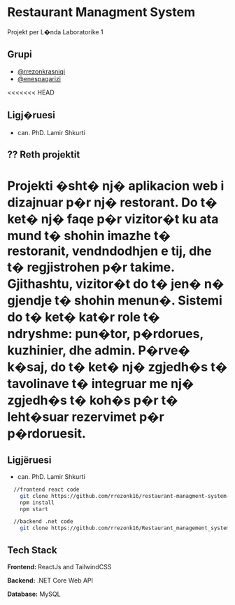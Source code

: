 # Restaurant Managment System

Projekt per L�nda Laboratorike 1

## Grupi

- [@rrezonkrasniqi](https://www.github.com/rrezonk16)
- [@enespaqarizi](https://github.com/YyepPo)

<<<<<<< HEAD
## Ligj�ruesi

- can. PhD. Lamir Shkurti
## ?? Reth projektit

Projekti �sht� nj� aplikacion web i dizajnuar p�r nj� restorant. Do t� ket� nj� faqe p�r vizitor�t ku ata mund t� shohin imazhe t� restoranit, vendndodhjen e tij, dhe t� regjistrohen p�r takime. Gjithashtu, vizitor�t do t� jen� n� gjendje t� shohin menun�. Sistemi do t� ket� kat�r role t� ndryshme: pun�tor, p�rdorues, kuzhinier, dhe admin. P�rve� k�saj, do t� ket� nj� zgjedh�s t� tavolinave t� integruar me nj� zgjedh�s t� koh�s p�r t� leht�suar rezervimet p�r p�rdoruesit.
=======
## Ligjëruesi

- can. PhD. Lamir Shkurti

```bash
  //frontend react code
    git clone https://github.com/rrezonk16/restaurant-managment-system-react
    npm install
    npm start
```

```bash
  //backend .net code
    git clone https://github.com/rrezonk16/Restaurant_management_system_backend
```

## Tech Stack

**Frontend:** ReactJs and TailwindCSS

**Backend:** .NET Core Web API

**Database:** MySQL
